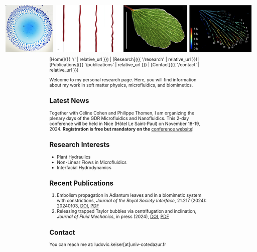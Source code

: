 <div style="display: flex; justify-content: center; align-items: center; gap: 10px;">
    <img src="/images/Marangoni bursting.png" alt="Marangoni Bursting Image" style="height: 150px; width: auto;">
    <img src="/images/Helical_drainage1.jpg" alt="Helical Drainage Image" style="height: 150px; width: auto;">
    <img src="/images/Leaves_embolized.png" alt="Embolized Leaves Image" style="height: 150px; width: auto;">
</div>
<meta name="description" content="Personal website of Ludovic Keiser, CNRS Researcher specializing in soft matter physics, biomimetics, and microfluidics.">
<meta name="keywords" content="Ludovic Keiser, physics, soft matter, biomimetics, microfluidics, cavitation, plant hydraulics, CNRS, Université Côte d'Azur, UniCA, soft matter, biomimetics, microfluidics, research">
<meta name="author" content="Ludovic Keiser">

[Home]({{ '/' | relative_url }}) | [Research]({{ '/research' | relative_url }})| [Publications]({{ '/publications' | relative_url }}) | [Contact]({{ '/contact' | relative_url }})

Welcome to my personal research page. Here, you will find information about my work in soft matter physics, microfluidics, and biomimetics.

## Latest News

Together with Céline Cohen and Philippe Thomen, I am organizing the plenary days of the GDR Microfluidics and Nanofluidics. This 2-day conference will be held in Nice (Hôtel Le Saint-Paul) on November 18-19, 2024. **Registration is free but mandatory on the** [conference website](https://gdr-mnf-2024.sciencesconf.org)!

## Research Interests

- Plant Hydraulics
- Non-Linear Flows in Microfluidics
- Interfacial Hydrodynamics

## Recent Publications

1. Embolism propagation in Adiantum leaves and in a biomimetic system with constrictions, *Journal of the Royal Society Interface*, 21.217 (2024): 20240103, [DOI](http://doi.org/10.1098/rsif.2024.0103), [PDF](/publications/Keiser2024_JRSI.pdf)
2. Releasing trapped Taylor bubbles via centrifugation and inclination, *Journal of Fluid Mechanics*, in press (2024), [DOI](https://doi.org/10.48550/arXiv.2404.17934), [PDF](/publications/Marcotte2024_JFM.pdf)

## Contact
You can reach me at: ludovic.keiser[at]univ-cotedazur.fr
